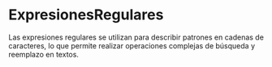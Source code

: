 # ExpresionesRegulares
 Las expresiones regulares se utilizan para describir patrones en cadenas de caracteres, lo que permite realizar operaciones complejas de búsqueda y reemplazo en textos. 
